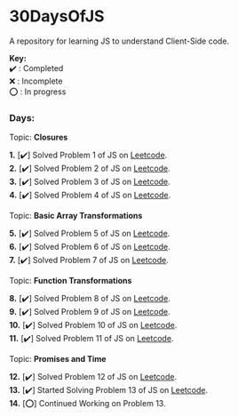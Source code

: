 # 30DaysOfJS
A repository for learning JS to understand Client-Side code.

**Key:**  
   ✔️ : Completed  
   ❌ : Incomplete  
   ⭕ : In progress  

### Days:
Topic: **Closures**      

   **1.** [✔️] Solved Problem 1 of JS on [Leetcode](https://leetcode.com/studyplan/30-days-of-javascript/).    
   **2.** [✔️] Solved Problem 2 of JS on [Leetcode](https://leetcode.com/studyplan/30-days-of-javascript/).   
   **3.** [✔️] Solved Problem 3 of JS on [Leetcode](https://leetcode.com/studyplan/30-days-of-javascript/).   
   **4.** [✔️] Solved Problem 4 of JS on [Leetcode](https://leetcode.com/studyplan/30-days-of-javascript/).  
   
   Topic: **Basic Array Transformations**   
   
   **5.** [✔️] Solved Problem 5 of JS on [Leetcode](https://leetcode.com/studyplan/30-days-of-javascript/).   
   **6.** [✔️] Solved Problem 6 of JS on [Leetcode](https://leetcode.com/studyplan/30-days-of-javascript/).   
   **7.** [✔️] Solved Problem 7 of JS on [Leetcode](https://leetcode.com/studyplan/30-days-of-javascript/).   
   
   Topic: **Function Transformations**   
   
   **8.** [✔️] Solved Problem 8 of JS on [Leetcode](https://leetcode.com/studyplan/30-days-of-javascript/).   
   **9.** [✔️] Solved Problem 9 of JS on [Leetcode](https://leetcode.com/studyplan/30-days-of-javascript/).   
   **10.** [✔️] Solved Problem 10 of JS on [Leetcode](https://leetcode.com/studyplan/30-days-of-javascript/).   
   **11.** [✔️] Solved Problem 11 of JS on [Leetcode](https://leetcode.com/studyplan/30-days-of-javascript/).   
   
   Topic: **Promises and Time**   
   
   **12.** [✔️] Solved Problem 12 of JS on [Leetcode](https://leetcode.com/studyplan/30-days-of-javascript/).   
   **13.** [✔️] Started Solving Problem 13 of JS on [Leetcode](https://leetcode.com/studyplan/30-days-of-javascript/).   
   **14.** [⭕] Continued Working on Problem 13.
